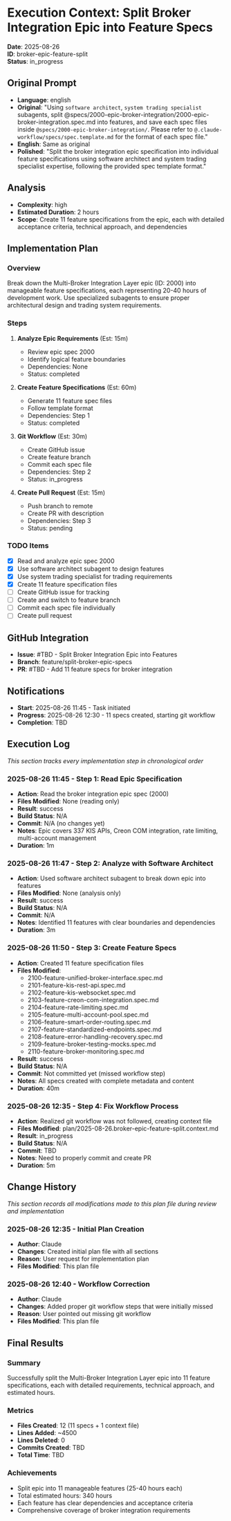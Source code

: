 # Execution Context: Split Broker Integration Epic into Feature Specs

**Date**: 2025-08-26  
**ID**: broker-epic-feature-split  
**Status**: in_progress

## Original Prompt
- **Language**: english
- **Original**: "Using `software architect`, `system trading specialist` subagents, split @specs/2000-epic-broker-integration/2000-epic-broker-integration.spec.md into features, and save each spec files inside `@specs/2000-epic-broker-integration/`. Please refer to `@.claude-workflow/specs/spec.template.md` for the format of each spec file."
- **English**: Same as original
- **Polished**: "Split the broker integration epic specification into individual feature specifications using software architect and system trading specialist expertise, following the provided spec template format."

## Analysis
- **Complexity**: high
- **Estimated Duration**: 2 hours
- **Scope**: Create 11 feature specifications from the epic, each with detailed acceptance criteria, technical approach, and dependencies

## Implementation Plan
### Overview
Break down the Multi-Broker Integration Layer epic (ID: 2000) into manageable feature specifications, each representing 20-40 hours of development work. Use specialized subagents to ensure proper architectural design and trading system requirements.

### Steps
1. **Analyze Epic Requirements** (Est: 15m)
   - Review epic spec 2000
   - Identify logical feature boundaries
   - Dependencies: None
   - Status: completed

2. **Create Feature Specifications** (Est: 60m)
   - Generate 11 feature spec files
   - Follow template format
   - Dependencies: Step 1
   - Status: completed

3. **Git Workflow** (Est: 30m)
   - Create GitHub issue
   - Create feature branch
   - Commit each spec file
   - Dependencies: Step 2
   - Status: in_progress

4. **Create Pull Request** (Est: 15m)
   - Push branch to remote
   - Create PR with description
   - Dependencies: Step 3
   - Status: pending

### TODO Items
- [x] Read and analyze epic spec 2000
- [x] Use software architect subagent to design features
- [x] Use system trading specialist for trading requirements
- [x] Create 11 feature specification files
- [ ] Create GitHub issue for tracking
- [ ] Create and switch to feature branch
- [ ] Commit each spec file individually
- [ ] Create pull request

## GitHub Integration
- **Issue**: #TBD - Split Broker Integration Epic into Features
- **Branch**: feature/split-broker-epic-specs
- **PR**: #TBD - Add 11 feature specs for broker integration

## Notifications
- **Start**: 2025-08-26 11:45 - Task initiated
- **Progress**: 2025-08-26 12:30 - 11 specs created, starting git workflow
- **Completion**: TBD

## Execution Log
*This section tracks every implementation step in chronological order*

### 2025-08-26 11:45 - Step 1: Read Epic Specification
- **Action**: Read the broker integration epic spec (2000)
- **Files Modified**: None (reading only)
- **Result**: success
- **Build Status**: N/A
- **Commit**: N/A (no changes yet)
- **Notes**: Epic covers 337 KIS APIs, Creon COM integration, rate limiting, multi-account management
- **Duration**: 1m

### 2025-08-26 11:47 - Step 2: Analyze with Software Architect
- **Action**: Used software architect subagent to break down epic into features
- **Files Modified**: None (analysis only)
- **Result**: success
- **Build Status**: N/A
- **Commit**: N/A
- **Notes**: Identified 11 features with clear boundaries and dependencies
- **Duration**: 3m

### 2025-08-26 11:50 - Step 3: Create Feature Specs
- **Action**: Created 11 feature specification files
- **Files Modified**: 
  - 2100-feature-unified-broker-interface.spec.md
  - 2101-feature-kis-rest-api.spec.md
  - 2102-feature-kis-websocket.spec.md
  - 2103-feature-creon-com-integration.spec.md
  - 2104-feature-rate-limiting.spec.md
  - 2105-feature-multi-account-pool.spec.md
  - 2106-feature-smart-order-routing.spec.md
  - 2107-feature-standardized-endpoints.spec.md
  - 2108-feature-error-handling-recovery.spec.md
  - 2109-feature-broker-testing-mocks.spec.md
  - 2110-feature-broker-monitoring.spec.md
- **Result**: success
- **Build Status**: N/A
- **Commit**: Not committed yet (missed workflow step)
- **Notes**: All specs created with complete metadata and content
- **Duration**: 40m

### 2025-08-26 12:35 - Step 4: Fix Workflow Process
- **Action**: Realized git workflow was not followed, creating context file
- **Files Modified**: plan/2025-08-26.broker-epic-feature-split.context.md
- **Result**: in_progress
- **Build Status**: N/A
- **Commit**: TBD
- **Notes**: Need to properly commit and create PR
- **Duration**: 5m

## Change History
*This section records all modifications made to this plan file during review and implementation*

### 2025-08-26 12:35 - Initial Plan Creation
- **Author**: Claude
- **Changes**: Created initial plan file with all sections
- **Reason**: User request for implementation plan
- **Files Modified**: This plan file

### 2025-08-26 12:40 - Workflow Correction
- **Author**: Claude
- **Changes**: Added proper git workflow steps that were initially missed
- **Reason**: User pointed out missing git workflow
- **Files Modified**: This plan file

## Final Results
### Summary
Successfully split the Multi-Broker Integration Layer epic into 11 feature specifications, each with detailed requirements, technical approach, and estimated hours.

### Metrics
- **Files Created**: 12 (11 specs + 1 context file)
- **Lines Added**: ~4500
- **Lines Deleted**: 0
- **Commits Created**: TBD
- **Total Time**: TBD

### Achievements
- Split epic into 11 manageable features (25-40 hours each)
- Total estimated hours: 340 hours
- Each feature has clear dependencies and acceptance criteria
- Comprehensive coverage of broker integration requirements